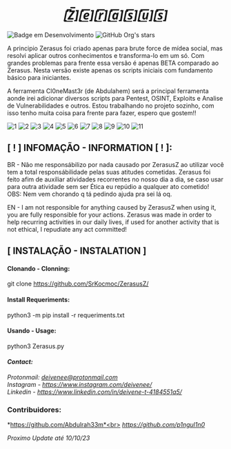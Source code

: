 *<h1 align="center">[̲̅Z̲̅][̲̅e̲̅][̲̅r̲̅][̲̅a̲̅][̲̅s̲̅][̲̅u̲̅][̲̅s̲̅]</h1>*
![Badge em Desenvolvimento](http://img.shields.io/static/v1?label=STATUS&message=EM%20DESENVOLVIMENTO&color=BLACK&style=for-the-badge)
![GitHub Org's stars](https://img.shields.io/github/stars/SrKocmoc?style=social)

A principio Zerasus foi criado apenas para brute force de mídea social, mas resolvi aplicar outros conhecimentos e transforma-lo em um só.
Com grandes problemas para frente essa versão é apenas BETA comparado ao Zerasus. Nesta versão existe apenas os scripts iniciais com fundamento básico para iniciantes.

A ferramenta Cl0neMast3r (de Abdulahem) será a principal ferramenta aonde irei adicionar diversos scripts para Pentest, OSINT, Exploits e Analise de Vulnerabilidades e outros.
Estou trabalhando no projeto sozinho, com isso tenho muita coisa para frente para fazer, espero que gostem!!


![1](https://github.com/SrKocmoc/ZerasusZ/assets/107345207/a083566b-02cc-460d-99f7-15d0099bc8ec)
![2](https://github.com/SrKocmoc/ZerasusZ/assets/107345207/cfa7f26e-3c50-4706-bb7a-7418ea40fc58)
![3](https://github.com/SrKocmoc/ZerasusZ/assets/107345207/549b5a83-47af-4dbe-ba7b-dc637b0e136d)
![4](https://github.com/SrKocmoc/ZerasusZ/assets/107345207/53dbc3db-9898-4ae7-bb3e-cdaecf10ce45)
![5](https://github.com/SrKocmoc/ZerasusZ/assets/107345207/d977aec6-ff0f-4e9e-867e-ee43eafcf419)
![6](https://github.com/SrKocmoc/ZerasusZ/assets/107345207/6fa9f701-0f86-444c-8162-4618ea9cf538)
![7](https://github.com/SrKocmoc/ZerasusZ/assets/107345207/1c4589d8-cb4d-42cf-b21f-a2a276c59a87)
![8](https://github.com/SrKocmoc/ZerasusZ/assets/107345207/3969af7d-5e44-45d8-b6e5-0de38fbb6ba9)
![9](https://github.com/SrKocmoc/ZerasusZ/assets/107345207/39cd0a16-127c-4e51-b936-c8f1c809708d)
![10](https://github.com/SrKocmoc/ZerasusZ/assets/107345207/e054cd07-e654-4ecf-a095-651e4ef43814)
![11](https://github.com/SrKocmoc/ZerasusZ/assets/107345207/9de2a744-80e8-4830-9773-f127582e7033)

## [ ! ] INFOMAÇÃO - INFORMATION [ ! ]:
BR - 
Não me responsábilizo por nada causado por ZerasusZ ao utilizar você tem a total responsábilidade pelas suas atitudes cometidas. Zerasus foi feito afim de auxiliar atividades recorrentes no nosso dia a dia, se caso usar para outra atividade sem ser Ética eu repúdio a qualquer ato cometido!<br>
OBS: Nem vem chorando q tá pedindo ajuda pra sei lá oq.

EN - I am not responsible for anything caused by ZerasusZ when using it, you are fully responsible for your actions. Zerasus was made in order to help
recurring activities in our daily lives, if used for another activity that is not ethical, I repudiate any act committed!

## [ INSTALAÇÃO - INSTALATION ]
#### Clonando - Clonning:
git clone https://github.com/SrKocmoc/ZerasusZ/

#### Install Requeriments:
python3 -m pip install -r requeriments.txt

#### Usando - Usage:
python3 Zerasus.py


#### *Contact:*
*Protonmail: deivenee@protonmail.com*
*<br>Instagram - https://www.instagram.com/deivenee/* 
*<br>Linkedin - https://www.linkedin.com/in/deivene-t-4184551a5/*



### Contribuidores:
*https://github.com/Abdulrah33m*<br>
*https://github.com/p1ngul1n0*

*Proximo Update até 10/10/23*



<!--                          A FAZER                        -->

<!-- ### Próximos Updates - Next Updates:
BOF - Em breve adicionarei ao BoF novas instruções e também excecução do próprio BOF sem precisar que você crie um payload etc..💀💀
<br>Port_Scanning - Funcionará similar com Nmap, mas com algumas coisas a mais :3 😳
<br>Proxis -      Receberá um adicional para VPN ✈👻
<br>Arpi -        Vai receber uma nova cara com novas tarefas 🤧
<br>Brute_user_smtp - Receberá uma nova funcionalidade com aprimoramentos no seu codígo 🫠
<br>Filefind [ NEW ] -    Buscador de Arquivos 😎🔥
<br>Brute_Linkedin [ NEW ]- Adicionarei um novo brute force agora voltado para o Linkedin 🤖
<br>Brute_Twt [ NEW ] - Outro Brute force também voltado para mídea social 🤖
<br>Zerasus_Killer [ NEW ] - Uma surpresa para quem deseja aprender coisas novas...  🎃☠️👽
<br>Zerasus [ NEW ] - Nova face para Zerasus.py -->

 



